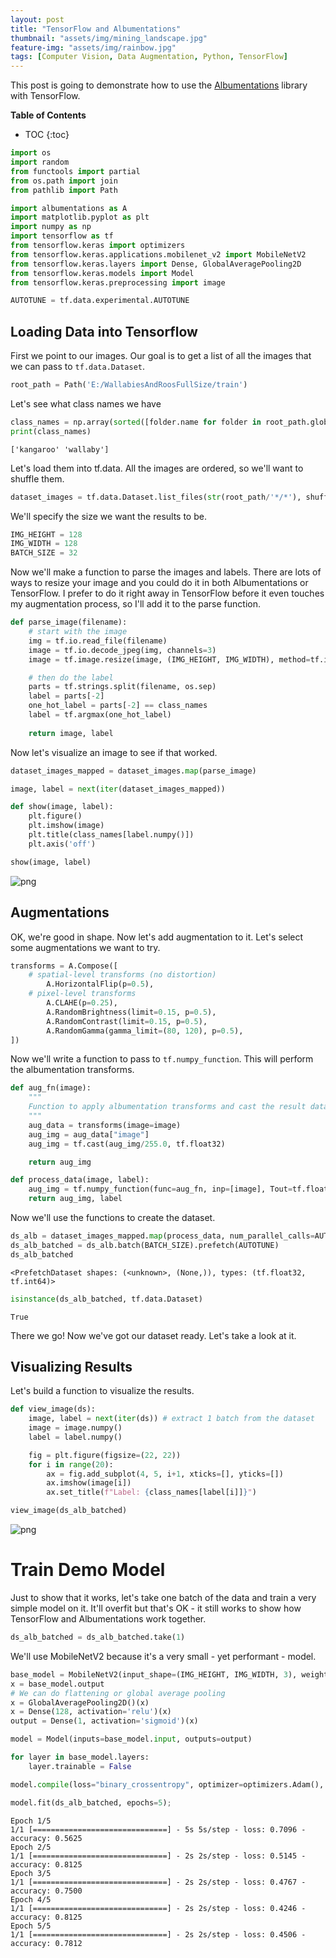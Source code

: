 ```yaml
---
layout: post
title: "TensorFlow and Albumentations"
thumbnail: "assets/img/mining_landscape.jpg"
feature-img: "assets/img/rainbow.jpg"
tags: [Computer Vision, Data Augmentation, Python, TensorFlow]
---
```


This post is going to demonstrate how to use the [Albumentations](https://albumentations.ai/) library with TensorFlow.

<b>Table of Contents</b>
* TOC
{:toc}


```python
import os
import random
from functools import partial
from os.path import join
from pathlib import Path

import albumentations as A
import matplotlib.pyplot as plt
import numpy as np
import tensorflow as tf
from tensorflow.keras import optimizers
from tensorflow.keras.applications.mobilenet_v2 import MobileNetV2
from tensorflow.keras.layers import Dense, GlobalAveragePooling2D
from tensorflow.keras.models import Model
from tensorflow.keras.preprocessing import image
```


```python
AUTOTUNE = tf.data.experimental.AUTOTUNE
```

## Loading Data into Tensorflow

First we point to our images. Our goal is to get a list of all the images that we can pass to `tf.data.Dataset`.


```python
root_path = Path('E:/WallabiesAndRoosFullSize/train')
```

Let's see what class names we have


```python
class_names = np.array(sorted([folder.name for folder in root_path.glob('*')]))
print(class_names)
```

    ['kangaroo' 'wallaby']
    

Let's load them into tf.data. All the images are ordered, so we'll want to shuffle them.


```python
dataset_images = tf.data.Dataset.list_files(str(root_path/'*/*'), shuffle=True)
```

We'll specify the size we want the results to be.


```python
IMG_HEIGHT = 128
IMG_WIDTH = 128
BATCH_SIZE = 32
```

Now we'll make a function to parse the images and labels. There are lots of ways to resize your image and you could do it in both Albumentations or TensorFlow. I prefer to do it right away in TensorFlow before it even touches my augmentation process, so I'll add it to the parse function.


```python
def parse_image(filename):
    # start with the image
    img = tf.io.read_file(filename)
    image = tf.io.decode_jpeg(img, channels=3)
    image = tf.image.resize(image, (IMG_HEIGHT, IMG_WIDTH), method=tf.image.ResizeMethod.NEAREST_NEIGHBOR)

    # then do the label
    parts = tf.strings.split(filename, os.sep)
    label = parts[-2]
    one_hot_label = parts[-2] == class_names
    label = tf.argmax(one_hot_label)
    
    return image, label
```

Now let's visualize an image to see if that worked.


```python
dataset_images_mapped = dataset_images.map(parse_image)
```


```python
image, label = next(iter(dataset_images_mapped))
```


```python
def show(image, label):
    plt.figure()
    plt.imshow(image)
    plt.title(class_names[label.numpy()])
    plt.axis('off')

show(image, label)
```


    
![png]({{site.baseurl}}/assets/img/2021-01-26-Tensorflow-and-Albumentations_files/2021-01-26-Tensorflow-and-Albumentations_19_0.png)
    


## Augmentations

OK, we're good in shape. Now let's add augmentation to it. Let's select some augmentations we want to try.


```python
transforms = A.Compose([
    # spatial-level transforms (no distortion)
        A.HorizontalFlip(p=0.5),
    # pixel-level transforms
        A.CLAHE(p=0.25),
        A.RandomBrightness(limit=0.15, p=0.5),
        A.RandomContrast(limit=0.15, p=0.5),
        A.RandomGamma(gamma_limit=(80, 120), p=0.5),
])
```

Now we'll write a function to pass to `tf.numpy_function`. This will perform the albumentation transforms.


```python
def aug_fn(image):
    """
    Function to apply albumentation transforms and cast the result data type.
    """
    aug_data = transforms(image=image)
    aug_img = aug_data["image"]
    aug_img = tf.cast(aug_img/255.0, tf.float32)

    return aug_img
```


```python
def process_data(image, label):
    aug_img = tf.numpy_function(func=aug_fn, inp=[image], Tout=tf.float32)
    return aug_img, label
```

Now we'll use the functions to create the dataset.


```python
ds_alb = dataset_images_mapped.map(process_data, num_parallel_calls=AUTOTUNE).prefetch(AUTOTUNE)
ds_alb_batched = ds_alb.batch(BATCH_SIZE).prefetch(AUTOTUNE)
ds_alb_batched
```




    <PrefetchDataset shapes: (<unknown>, (None,)), types: (tf.float32, tf.int64)>




```python
isinstance(ds_alb_batched, tf.data.Dataset)
```




    True



There we go! Now we've got our dataset ready. Let's take a look at it.

## Visualizing Results

Let's build a function to visualize the results.


```python
def view_image(ds):
    image, label = next(iter(ds)) # extract 1 batch from the dataset
    image = image.numpy()
    label = label.numpy()

    fig = plt.figure(figsize=(22, 22))
    for i in range(20):
        ax = fig.add_subplot(4, 5, i+1, xticks=[], yticks=[])
        ax.imshow(image[i])
        ax.set_title(f"Label: {class_names[label[i]]}")
```


```python
view_image(ds_alb_batched)
```


    
![png]({{site.baseurl}}/assets/img/2021-01-26-Tensorflow-and-Albumentations_files/2021-01-26-Tensorflow-and-Albumentations_33_0.png)
    


# Train Demo Model

Just to show that it works, let's take one batch of the data and train a very simple model on it. It'll overfit but that's OK - it still works to show how TensorFlow and Albumentations work together.


```python
ds_alb_batched = ds_alb_batched.take(1)
```

We'll use MobileNetV2 because it's a very small - yet performant - model.


```python
base_model = MobileNetV2(input_shape=(IMG_HEIGHT, IMG_WIDTH, 3), weights='imagenet', include_top=False)
x = base_model.output
# We can do flattening or global average pooling
x = GlobalAveragePooling2D()(x)
x = Dense(128, activation='relu')(x)
output = Dense(1, activation='sigmoid')(x)
```


```python
model = Model(inputs=base_model.input, outputs=output)
```


```python
for layer in base_model.layers:
    layer.trainable = False
```


```python
model.compile(loss="binary_crossentropy", optimizer=optimizers.Adam(), metrics=["accuracy"])
```


```python
model.fit(ds_alb_batched, epochs=5);
```

    Epoch 1/5
    1/1 [==============================] - 5s 5s/step - loss: 0.7096 - accuracy: 0.5625
    Epoch 2/5
    1/1 [==============================] - 2s 2s/step - loss: 0.5145 - accuracy: 0.8125
    Epoch 3/5
    1/1 [==============================] - 2s 2s/step - loss: 0.4767 - accuracy: 0.7500
    Epoch 4/5
    1/1 [==============================] - 2s 2s/step - loss: 0.4246 - accuracy: 0.8125
    Epoch 5/5
    1/1 [==============================] - 2s 2s/step - loss: 0.4506 - accuracy: 0.7812
    
